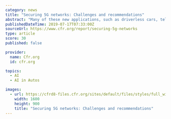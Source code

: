 ```yaml
---
category: news
title: "Securing 5G networks: Challenges and recommendations"
abstract: "Many of these new applications, such as driverless cars, telemedicine, factory automation, smart electric grids, and smart cities, will capitalize on advances in artificial intelligence (AI), and 5G networks themselves will be AI-enabled. With these ..."
publishedDateTime: 2019-07-17T07:33:00Z
sourceUrl: https://www.cfr.org/report/securing-5g-networks
type: article
score: 30
published: false

provider:
  name: Cfr.org
  id: cfr.org

topics:
  - AI
  - AI in Autos

images:
  - url: https://cfrd8-files.cfr.org/sites/default/files/styles/full_width_xl/public/image/2019/07/Rob%20Williams%205G%20Cyber%20Brief%20Header.jpg
    width: 1600
    height: 900
    title: "Securing 5G networks: Challenges and recommendations"
---
```

